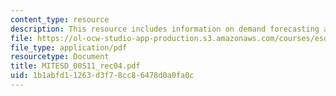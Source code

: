 ```yaml
---
content_type: resource
description: This resource includes information on demand forecasting and uncertainties.
file: https://ol-ocw-studio-app-production.s3.amazonaws.com/courses/esd-00-introduction-to-engineering-systems-spring-2011/1b1abfd11263d3f78cc86478d0a0fa0c_MITESD_00S11_rec04.pdf
file_type: application/pdf
resourcetype: Document
title: MITESD_00S11_rec04.pdf
uid: 1b1abfd1-1263-d3f7-8cc8-6478d0a0fa0c
---
```

